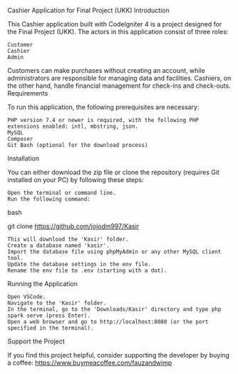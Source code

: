 Cashier Application for Final Project (UKK)
Introduction

This Cashier application built with CodeIgniter 4 is a project designed for the Final Project (UKK). The actors in this application consist of three roles:

    Customer
    Cashier
    Admin

Customers can make purchases without creating an account, while administrators are responsible for managing data and facilities. Cashiers, on the other hand, handle financial management for check-ins and check-outs.
Requirements

To run this application, the following prerequisites are necessary:

    PHP version 7.4 or newer is required, with the following PHP extensions enabled: intl, mbstring, json.
    MySQL
    Composer
    Git Bash (optional for the download process)

Installation

You can either download the zip file or clone the repository (requires Git installed on your PC) by following these steps:

    Open the terminal or command line.
    Run the following command:

bash

git clone https://github.com/jojodm997/Kasir

    This will download the 'Kasir' folder.
    Create a database named 'kasir'.
    Import the database file using phpMyAdmin or any other MySQL client tool.
    Update the database settings in the env file.
    Rename the env file to .env (starting with a dot).

Running the Application

    Open VSCode.
    Navigate to the 'Kasir' folder.
    In the terminal, go to the 'Downloads/Kasir' directory and type php spark serve (press Enter).
    Open a web browser and go to http://localhost:8080 (or the port specified in the terminal).

Support the Project

If you find this project helpful, consider supporting the developer by buying a coffee:
https://www.buymeacoffee.com/fauzandwimp
